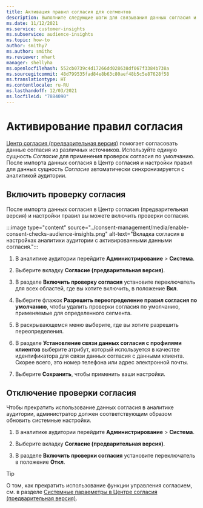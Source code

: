 ```yaml
---
title: Активация правил согласия для сегментов
description: Выполните следующие шаги для связывания данных согласия и активации проверок согласия в аналитике аудитории. Администратор также может отключить проверки согласия.
ms.date: 11/12/2021
ms.service: customer-insights
ms.subservice: audience-insights
ms.topic: how-to
author: smithy7
ms.author: smithc
ms.reviewer: mhart
manager: shellyha
ms.openlocfilehash: 552cb0739c4d17266dd028638df067f3384b738a
ms.sourcegitcommit: 48d799535fad84e8b63c80aef48b5c5e87628f58
ms.translationtype: HT
ms.contentlocale: ru-RU
ms.lasthandoff: 12/03/2021
ms.locfileid: "7884090"
---
```

# <a name="activate-consent-rules"></a>Активирование правил согласия

[Центр согласия (предварительная версия)](../consent-management/overview.md) помогает согласовать данные согласия из различных источников. Используйте единую сущность *Согласие* для применения проверок согласия по умолчанию. После импорта данных согласия в Центр согласия и настройки правил для данных сущность *Согласие* автоматически синхронизируется с аналитикой аудитории.

## <a name="enable-consent-checks"></a>Включить проверку согласия

После импорта данных согласия в Центр согласия (предварительная версия) и настройки правил вы можете включить проверки согласия. 

:::image type="content" source="../consent-management/media/enable-consent-checks-audience-insights.png" alt-text="Вкладка согласия в настройках аналитики аудитории с активированными данными согласия.":::

1. В аналитике аудитории перейдите **Администрирование** > **Система**.

1. Выберите вкладку **Согласие (предварительная версия)**.

1. В разделе **Включить проверку согласия** установите переключатель для всех областей, где вы хотите включить, в положение **Вкл**.

1. Выберите флажок **Разрешить переопределение правил согласия по умолчанию**, чтобы удалить проверки согласия по умолчанию, применяемые для определенного сегмента. 

1. В раскрывающемся меню выберите, где вы хотите разрешить переопределения.     

1. В разделе **Установление связи данных согласия с профилями клиентов** выберите атрибут, который используется в качестве идентификатора для связи данных согласия с данными клиента. Скорее всего, это номер телефона или адрес электронной почты. 

1. Выберите **Сохранить**, чтобы применить ваши настройки.

## <a name="disable-consent-checks"></a>Отключение проверки согласия

Чтобы прекратить использование данных согласия в аналитике аудитории, администратор должен соответствующим образом обновить системные настройки.

1. В аналитике аудитории перейдите **Администрирование** > **Система**.

1. Выберите вкладку **Согласие (предварительная версия)**.

1. В разделе **Включить проверки согласия** установите переключатель в положение **Откл**.

> [!TIP]
> О том, как прекратить использование функции управления согласием, см. в разделе [Системные параеметры в Центре согласия (предварительная версия)](../consent-management/system-settings.md).
